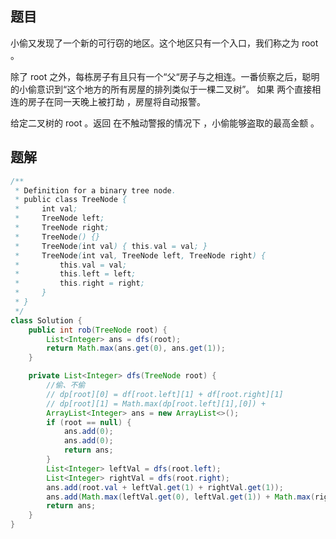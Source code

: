 ## 题目
小偷又发现了一个新的可行窃的地区。这个地区只有一个入口，我们称之为 root 。

除了 root 之外，每栋房子有且只有一个“父“房子与之相连。一番侦察之后，聪明的小偷意识到“这个地方的所有房屋的排列类似于一棵二叉树”。 如果 两个直接相连的房子在同一天晚上被打劫 ，房屋将自动报警。

给定二叉树的 root 。返回 在不触动警报的情况下 ，小偷能够盗取的最高金额 。

## 题解
```java
/**
 * Definition for a binary tree node.
 * public class TreeNode {
 *     int val;
 *     TreeNode left;
 *     TreeNode right;
 *     TreeNode() {}
 *     TreeNode(int val) { this.val = val; }
 *     TreeNode(int val, TreeNode left, TreeNode right) {
 *         this.val = val;
 *         this.left = left;
 *         this.right = right;
 *     }
 * }
 */
class Solution {
    public int rob(TreeNode root) {
        List<Integer> ans = dfs(root);
        return Math.max(ans.get(0), ans.get(1));
    }

    private List<Integer> dfs(TreeNode root) {
        //偷、不偷
        // dp[root][0] = df[root.left][1] + df[root.right][1]
        // dp[root][1] = Math.max(dp[root.left][1],[0]) + 
        ArrayList<Integer> ans = new ArrayList<>();
        if (root == null) {
            ans.add(0);
            ans.add(0);
            return ans;
        }
        List<Integer> leftVal = dfs(root.left);
        List<Integer> rightVal = dfs(root.right);
        ans.add(root.val + leftVal.get(1) + rightVal.get(1));
        ans.add(Math.max(leftVal.get(0), leftVal.get(1)) + Math.max(rightVal.get(0), rightVal.get(1)));
        return ans;
    }
}

```